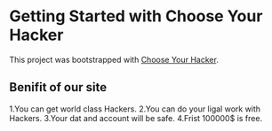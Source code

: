 # Getting Started with Choose Your Hacker

This project was bootstrapped with [Choose Your Hacker](https://github.com/facebook/create-react-app).

## Benifit of our site
1.You can get world class Hackers.
2.You can do your ligal work with Hackers.
3.Your dat and account will be safe.
4.Frist 100000$ is free.

